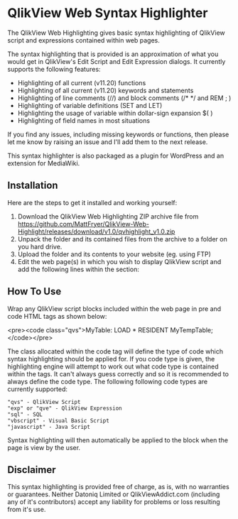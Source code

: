 # QlikView Web Syntax Highlighter

The QlikView Web Highlighting gives basic syntax highlighting of QlikView script and expressions contained within web pages.

The syntax highlighting that is provided is an approximation of what you would get in QlikView's Edit Script and Edit Expression dialogs. It currently supports the following features:

  * Highlighting of all current (v11.20) functions
  * Highlighting of all current (v11.20) keywords and statements
  * Highlighting of line comments (//) and block comments (/* */ and REM ; )
  * Highlighting of variable definitions (SET and LET)
  * Highlighting the usage of variable within dollar-sign expansion $( )
  * Highlighting of field names in most situations

If you find any issues, including missing keywords or functions, then please let me know by raising an issue and I'll add them to the next release.

This syntax highlighter is also packaged as a plugin for  WordPress and an extension for MediaWiki.

## Installation

Here are the steps to get it installed and working yourself:

  1. Download the QlikView Web Highlighting ZIP archive file from https://github.com/MattFryer/QlikView-Web-Highlight/releases/download/v1.0/qvhighlight_v1.0.zip
  2. Unpack the folder and its contained files from the archive to a folder on you hard drive. 
  3. Upload the folder and its contents to your website (eg. using FTP)
  4. Edit the web page(s) in which you wish to display QlikView script and add the following lines within the <head> section:

<link href="/qvhighlight/qlikview.css" rel="stylesheet" title="QlikView"></link>
<script src="/qvhighlight/highlight.pack.js"></script>
<script>
    hljs.configure({tabReplace: '    '});
    hljs.initHighlightingOnLoad();
</script>

## How To Use

Wrap any QlikView script blocks included within the web page in pre and code HTML tags as shown below:

&lt;pre&gt;&lt;code class="qvs"&gt;MyTable: LOAD * RESIDENT MyTempTable;&lt;/code&gt;&lt;/pre&gt;

The class allocated within the code tag will define the type of code which syntax highlighting should be applied for. If you code type is given, the highlighting engine will attempt to work out what code type is contained within the tags. It can't always guess correctly and so it is recommended to always define the code type. The following following code types are currently supported:

    "qvs" - QlikView Script
    "exp" or "qve" - QlikView Expression
    "sql" - SQL
    "vbscript" - Visual Basic Script
    "javascript" - Java Script

Syntax highlighting will then automatically be applied to the block when the page is view by the user.

## Disclaimer

This syntax highlighting is provided free of charge, as is, with no warranties or guarantees. Neither Datoniq Limited or QlikViewAddict.com (including any of it's contributors) accept any liability for problems or loss resulting from it's use. 
